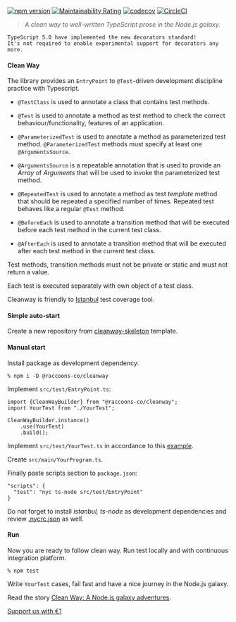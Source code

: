 [![npm version](https://badge.fury.io/js/@raccoons-co%2Fcleanway.svg)](https://badge.fury.io/js/@raccoons-co%2Fcleanway)
[![Maintainability Rating](https://sonarcloud.io/api/project_badges/measure?project=raccoons-co_cleanway&metric=sqale_rating)](https://sonarcloud.io/summary/new_code?id=raccoons-co_cleanway)
[![codecov](https://codecov.io/gh/raccoons-co/cleanway/branch/master/graph/badge.svg?token=0HLQ76KY8E)](https://codecov.io/gh/raccoons-co/cleanway)
[![CircleCI](https://dl.circleci.com/status-badge/img/gh/raccoons-co/cleanway/tree/master.svg?style=svg)](https://dl.circleci.com/status-badge/redirect/gh/raccoons-co/cleanway/tree/master)

>*A clean way to well-written TypeScript prose in the Node.js galaxy.*
```
TypeScript 5.0 have implemented the new decorators standard! 
It's not required to enable experimental support for decorators any more.
```
#### Clean Way 
The library provides an `EntryPoint` to `@Test`-driven development discipline practice 
with Typescript. 

- `@TestClass` is used to annotate a class that contains test methods.

- `@Test` is used to annotate a method as test method to check the correct behaviour/functionality, 
features of an application.

- `@ParameterizedTest` is used to annotate a method as parameterized test method. 
`@ParameterizedTest` methods must specify at least one `@ArgumentsSource`.

- `@ArgumentsSource` is a repeatable annotation that is used to provide an *Array* of *Arguments* 
that will be used to invoke the parameterized test method.

-  `@RepeatedTest` is used to annotate a method as test *template* method that should be repeated 
a specified number of times. Repeated test behaves like a regular `@Test` method.

- `@BeforeEach` is used to annotate a transition method that will be executed before each test 
method in the current test class.

- `@AfterEach` is used to annotate a transition method that will be executed after each test 
method in the current test class.

Test methods, transition methods must not be private or static and must not return a value.

Each test is executed separately with own object of a test class.

Cleanway is friendly to [Istanbul](https://istanbul.js.org/) test coverage tool.
  
#### Simple auto-start

Create a new repository from [cleanway-skeleton](https://github.com/raccoons-co/cleanway-skeleton)
template.

#### Manual start

Install package as development dependency.

```shell script
% npm i -D @raccoons-co/cleanway
```

Implement `src/test/EntryPoint.ts`:
~~~~
import {CleanWayBuilder} from "@raccoons-co/cleanway";
import YourTest from "./YourTest";

CleanWayBuilder.instance()
    .use(YourTest)
    .build();
~~~~
Implement `src/test/YourTest.ts` in accordance to this
[example](https://github.com/raccoons-co/cleanway/blob/master/src/test/YourTest.ts).

Create `src/main/YourProgram.ts`.

Finally paste scripts section to `package.json`:
~~~~
"scripts": {
  "test": "nyc ts-node src/test/EntryPoint"
}
~~~~
Do not forget to install *istanbul, ts-node* as development dependencies and review 
[.nycrc.json](https://github.com/raccoons-co/cleanway/blob/master/.nycrc.json) as well.


#### Run

Now you are ready to follow clean way.
Run test locally and with continuous integration platform. 

~~~~shell script
% npm test
~~~~

Write `YourTest` cases, fail fast 
and have a nice journey in the Node.js galaxy.

Read the story [Clean Way: A Node.js galaxy adventures](https://bus.raccoons.co/artefacts/cleanway).

[Support us with €1](https://send.monobank.ua/jar/6KuKuBf8ki)
